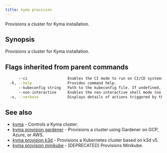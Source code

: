 ```yaml
---
title: kyma provision
---
```


Provisions a cluster for Kyma installation.

## Synopsis

Provisions a cluster for Kyma installation.

## Flags inherited from parent commands

```bash
      --ci                  Enables the CI mode to run on CI/CD systems. It avoids any user interaction (such as no dialog prompts) and ensures that logs are formatted properly in log files (such as no spinners for CLI steps).
  -h, --help                Provides command help.
      --kubeconfig string   Path to the kubeconfig file. If undefined, Kyma CLI uses the KUBECONFIG environment variable, or falls back "/$HOME/.kube/config".
      --non-interactive     Enables the non-interactive shell mode (no colorized output, no spinner)
  -v, --verbose             Displays details of actions triggered by the command.
```

## See also

* [kyma](kyma.md)	 - Controls a Kyma cluster.
* [kyma provision gardener](kyma_provision_gardener.md)	 - Provisions a cluster using Gardener on GCP, Azure, or AWS.
* [kyma provision k3d](kyma_provision_k3d.md)	 - Provisions a Kubernetes cluster based on k3d v5.
* [kyma provision minikube](kyma_provision_minikube.md)	 - [DEPRECATED] Provisions Minikube.

